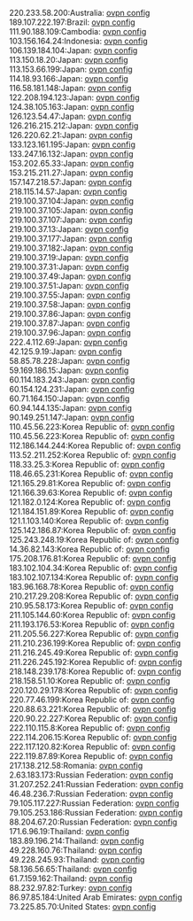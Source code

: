 220.233.58.200:Australia: [ovpn config](vpn/220_233_58_200.ovpn)  
189.107.222.197:Brazil: [ovpn config](vpn/189_107_222_197.ovpn)  
111.90.188.109:Cambodia: [ovpn config](vpn/111_90_188_109.ovpn)  
103.156.164.24:Indonesia: [ovpn config](vpn/103_156_164_24.ovpn)  
106.139.184.104:Japan: [ovpn config](vpn/106_139_184_104.ovpn)  
113.150.18.20:Japan: [ovpn config](vpn/113_150_18_20.ovpn)  
113.153.66.199:Japan: [ovpn config](vpn/113_153_66_199.ovpn)  
114.18.93.166:Japan: [ovpn config](vpn/114_18_93_166.ovpn)  
116.58.181.148:Japan: [ovpn config](vpn/116_58_181_148.ovpn)  
122.208.194.123:Japan: [ovpn config](vpn/122_208_194_123.ovpn)  
124.38.105.163:Japan: [ovpn config](vpn/124_38_105_163.ovpn)  
126.123.54.47:Japan: [ovpn config](vpn/126_123_54_47.ovpn)  
126.216.215.212:Japan: [ovpn config](vpn/126_216_215_212.ovpn)  
126.220.62.21:Japan: [ovpn config](vpn/126_220_62_21.ovpn)  
133.123.161.195:Japan: [ovpn config](vpn/133_123_161_195.ovpn)  
133.247.16.132:Japan: [ovpn config](vpn/133_247_16_132.ovpn)  
153.202.65.33:Japan: [ovpn config](vpn/153_202_65_33.ovpn)  
153.215.211.27:Japan: [ovpn config](vpn/153_215_211_27.ovpn)  
157.147.218.57:Japan: [ovpn config](vpn/157_147_218_57.ovpn)  
218.115.14.57:Japan: [ovpn config](vpn/218_115_14_57.ovpn)  
219.100.37.104:Japan: [ovpn config](vpn/219_100_37_104.ovpn)  
219.100.37.105:Japan: [ovpn config](vpn/219_100_37_105.ovpn)  
219.100.37.107:Japan: [ovpn config](vpn/219_100_37_107.ovpn)  
219.100.37.13:Japan: [ovpn config](vpn/219_100_37_13.ovpn)  
219.100.37.177:Japan: [ovpn config](vpn/219_100_37_177.ovpn)  
219.100.37.182:Japan: [ovpn config](vpn/219_100_37_182.ovpn)  
219.100.37.19:Japan: [ovpn config](vpn/219_100_37_19.ovpn)  
219.100.37.31:Japan: [ovpn config](vpn/219_100_37_31.ovpn)  
219.100.37.49:Japan: [ovpn config](vpn/219_100_37_49.ovpn)  
219.100.37.51:Japan: [ovpn config](vpn/219_100_37_51.ovpn)  
219.100.37.55:Japan: [ovpn config](vpn/219_100_37_55.ovpn)  
219.100.37.58:Japan: [ovpn config](vpn/219_100_37_58.ovpn)  
219.100.37.86:Japan: [ovpn config](vpn/219_100_37_86.ovpn)  
219.100.37.87:Japan: [ovpn config](vpn/219_100_37_87.ovpn)  
219.100.37.96:Japan: [ovpn config](vpn/219_100_37_96.ovpn)  
222.4.112.69:Japan: [ovpn config](vpn/222_4_112_69.ovpn)  
42.125.9.19:Japan: [ovpn config](vpn/42_125_9_19.ovpn)  
58.85.78.228:Japan: [ovpn config](vpn/58_85_78_228.ovpn)  
59.169.186.15:Japan: [ovpn config](vpn/59_169_186_15.ovpn)  
60.114.183.243:Japan: [ovpn config](vpn/60_114_183_243.ovpn)  
60.154.124.231:Japan: [ovpn config](vpn/60_154_124_231.ovpn)  
60.71.164.150:Japan: [ovpn config](vpn/60_71_164_150.ovpn)  
60.94.144.135:Japan: [ovpn config](vpn/60_94_144_135.ovpn)  
90.149.251.147:Japan: [ovpn config](vpn/90_149_251_147.ovpn)  
110.45.56.223:Korea Republic of: [ovpn config](vpn/110_45_56_223.ovpn)  
110.45.56.223:Korea Republic of: [ovpn config](vpn/110_45_56_223.ovpn)  
112.186.144.244:Korea Republic of: [ovpn config](vpn/112_186_144_244.ovpn)  
113.52.211.252:Korea Republic of: [ovpn config](vpn/113_52_211_252.ovpn)  
118.33.25.3:Korea Republic of: [ovpn config](vpn/118_33_25_3.ovpn)  
118.46.65.231:Korea Republic of: [ovpn config](vpn/118_46_65_231.ovpn)  
121.165.29.81:Korea Republic of: [ovpn config](vpn/121_165_29_81.ovpn)  
121.166.39.63:Korea Republic of: [ovpn config](vpn/121_166_39_63.ovpn)  
121.182.0.124:Korea Republic of: [ovpn config](vpn/121_182_0_124.ovpn)  
121.184.151.89:Korea Republic of: [ovpn config](vpn/121_184_151_89.ovpn)  
121.1.103.140:Korea Republic of: [ovpn config](vpn/121_1_103_140.ovpn)  
125.142.186.87:Korea Republic of: [ovpn config](vpn/125_142_186_87.ovpn)  
125.243.248.19:Korea Republic of: [ovpn config](vpn/125_243_248_19.ovpn)  
14.36.82.143:Korea Republic of: [ovpn config](vpn/14_36_82_143.ovpn)  
175.208.176.81:Korea Republic of: [ovpn config](vpn/175_208_176_81.ovpn)  
183.102.104.34:Korea Republic of: [ovpn config](vpn/183_102_104_34.ovpn)  
183.102.107.134:Korea Republic of: [ovpn config](vpn/183_102_107_134.ovpn)  
183.96.168.78:Korea Republic of: [ovpn config](vpn/183_96_168_78.ovpn)  
210.217.29.208:Korea Republic of: [ovpn config](vpn/210_217_29_208.ovpn)  
210.95.58.173:Korea Republic of: [ovpn config](vpn/210_95_58_173.ovpn)  
211.105.144.60:Korea Republic of: [ovpn config](vpn/211_105_144_60.ovpn)  
211.193.176.53:Korea Republic of: [ovpn config](vpn/211_193_176_53.ovpn)  
211.205.56.227:Korea Republic of: [ovpn config](vpn/211_205_56_227.ovpn)  
211.210.236.199:Korea Republic of: [ovpn config](vpn/211_210_236_199.ovpn)  
211.216.245.49:Korea Republic of: [ovpn config](vpn/211_216_245_49.ovpn)  
211.226.245.192:Korea Republic of: [ovpn config](vpn/211_226_245_192.ovpn)  
218.148.239.178:Korea Republic of: [ovpn config](vpn/218_148_239_178.ovpn)  
218.158.51.10:Korea Republic of: [ovpn config](vpn/218_158_51_10.ovpn)  
220.120.29.178:Korea Republic of: [ovpn config](vpn/220_120_29_178.ovpn)  
220.77.46.199:Korea Republic of: [ovpn config](vpn/220_77_46_199.ovpn)  
220.88.63.221:Korea Republic of: [ovpn config](vpn/220_88_63_221.ovpn)  
220.90.22.227:Korea Republic of: [ovpn config](vpn/220_90_22_227.ovpn)  
222.110.115.8:Korea Republic of: [ovpn config](vpn/222_110_115_8.ovpn)  
222.114.206.15:Korea Republic of: [ovpn config](vpn/222_114_206_15.ovpn)  
222.117.120.82:Korea Republic of: [ovpn config](vpn/222_117_120_82.ovpn)  
222.119.87.89:Korea Republic of: [ovpn config](vpn/222_119_87_89.ovpn)  
217.138.212.58:Romania: [ovpn config](vpn/217_138_212_58.ovpn)  
2.63.183.173:Russian Federation: [ovpn config](vpn/2_63_183_173.ovpn)  
31.207.252.241:Russian Federation: [ovpn config](vpn/31_207_252_241.ovpn)  
46.48.236.7:Russian Federation: [ovpn config](vpn/46_48_236_7.ovpn)  
79.105.117.227:Russian Federation: [ovpn config](vpn/79_105_117_227.ovpn)  
79.105.253.186:Russian Federation: [ovpn config](vpn/79_105_253_186.ovpn)  
88.204.67.20:Russian Federation: [ovpn config](vpn/88_204_67_20.ovpn)  
171.6.96.19:Thailand: [ovpn config](vpn/171_6_96_19.ovpn)  
183.89.196.214:Thailand: [ovpn config](vpn/183_89_196_214.ovpn)  
49.228.160.76:Thailand: [ovpn config](vpn/49_228_160_76.ovpn)  
49.228.245.93:Thailand: [ovpn config](vpn/49_228_245_93.ovpn)  
58.136.56.65:Thailand: [ovpn config](vpn/58_136_56_65.ovpn)  
61.7.159.162:Thailand: [ovpn config](vpn/61_7_159_162.ovpn)  
88.232.97.82:Turkey: [ovpn config](vpn/88_232_97_82.ovpn)  
86.97.85.184:United Arab Emirates: [ovpn config](vpn/86_97_85_184.ovpn)  
73.225.85.70:United States: [ovpn config](vpn/73_225_85_70.ovpn)  
